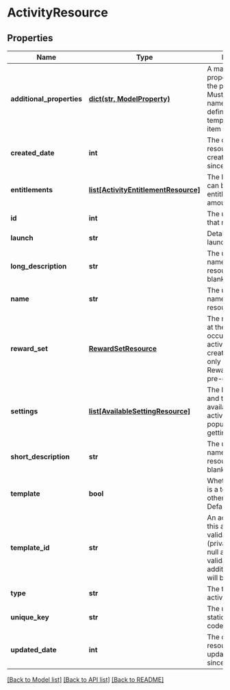 # ActivityResource

## Properties
Name | Type | Description | Notes
------------ | ------------- | ------------- | -------------
**additional_properties** | [**dict(str, ModelProperty)**](ModelProperty.md) | A map of additional properties, keyed on the property name.  Must match the names and types defined in the template for this item type | [optional] 
**created_date** | **int** | The date/time this resource was created in seconds since unix epoch | [optional] 
**entitlements** | [**list[ActivityEntitlementResource]**](ActivityEntitlementResource.md) | The list of items that can be used for entitlement (wager amounts/etc) | [optional] 
**id** | **int** | The unique ID for that resource | [optional] 
**launch** | **str** | Details about how to launch the activity | [optional] 
**long_description** | **str** | The user friendly name of that resource. Defaults to blank string | [optional] 
**name** | **str** | The user friendly name of that resource | 
**reward_set** | [**RewardSetResource**](RewardSetResource.md) | The rewards to give at the end of each occurence of the activity. When creating/updating only id is used. Reward set must be pre-existing | [optional] 
**settings** | [**list[AvailableSettingResource]**](AvailableSettingResource.md) | The list of settings and their options available for this activity. Not populated when getting listing | [optional] 
**short_description** | **str** | The user friendly name of that resource. Defaults to blank string | [optional] 
**template** | **bool** | Whether this activity is a template for other activities. Default: false | [optional] 
**template_id** | **str** | An activity template this activity is validated against (private). May be null and no validation of additional_properties will be done | [optional] 
**type** | **str** | The type of the activity | 
**unique_key** | **str** | The unique key (for static reference in code) of the activity | [optional] 
**updated_date** | **int** | The date/time this resource was last updated in seconds since unix epoch | [optional] 

[[Back to Model list]](../README.md#documentation-for-models) [[Back to API list]](../README.md#documentation-for-api-endpoints) [[Back to README]](../README.md)


